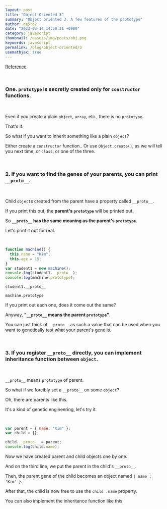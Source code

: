 ```yaml
---
layout: post
title: "Object-Oriented 3"
summary: "Object oriented 3. A few features of the prototype"
author: ge5rg2
date: "2023-03-14 14:50:21 +0900"
category: javascript
thumbnail: /assets/img/posts/obj.png
keywords: javascript
permalink: /blog/object-oriented/3
usemathjax: true
---
```


[Reference](https://codingapple.com/)

<br/>

### **One. `prototype` is secretly created only for `constructor` functions.**

<br/>

Even if you create a plain `object`, `array`, etc., there is no `prototype`.

That's it.

So what if you want to inherit something like a plain `object`?

Either create a `constructor` function.. Or use `Object.create()`, as we will tell you next time, or `class`, or one of the three.

<br/>

### **2. If you want to find the genes of your parents, you can print `__proto__`.**

<br/>

Child `object`s created from the parent have a property called `__proto__`.

If you print this out, the **parent's `prototype`** will be printed out.

So **`__proto__` has the same meaning as the parent's `prototype`**.

Let's print it out for real.

<br/>

```jsx
function machine() {
  this.name = "Kim";
  this.age = 15;
}
var student1 = new machine();
console.log(student1.__proto__);
console.log(machine.prototype);
```

`student1.__proto__`

`machine.prototype`

If you print out each one, does it come out the same?

Anyway, **"`__proto__` means the parent `prototype`"**.

You can just think of `__proto__` as such a value that can be used when you want to genetically test what your parent's gene is.

<br/>

### **3. If you register `__proto__` directly, you can implement inheritance function between `object`.**

<br/>

`__proto__` means `prototype` of parent.

So what if we forcibly set a `__proto__` on some `object`?

Oh, there are parents like this.

It's a kind of genetic engineering, let's try it.

<br/>

```jsx
var parent = { name: "Kim" };
var child = {};

child.__proto__ = parent;
console.log(child.name);
```

Now we have created parent and child objects one by one.

And on the third line, we put the parent in the child's `__proto__`.

Then, the parent gene of the child becomes an object named `{ name : 'Kim' }`.

After that, the child is now free to use the `child .name` property.

You can also implement the inheritance function like this.

<br/>
